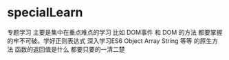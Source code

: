 # specialLearn

专题学习 主要是集中在重点难点的学习 比如 DOM事件 和 DOM 的方法 都要掌握的牢不可破。学好正则表达式 深入学习ES6  Object Array String 等等 的原生方法 函数的返回值是什么 都要只要的一清二楚

